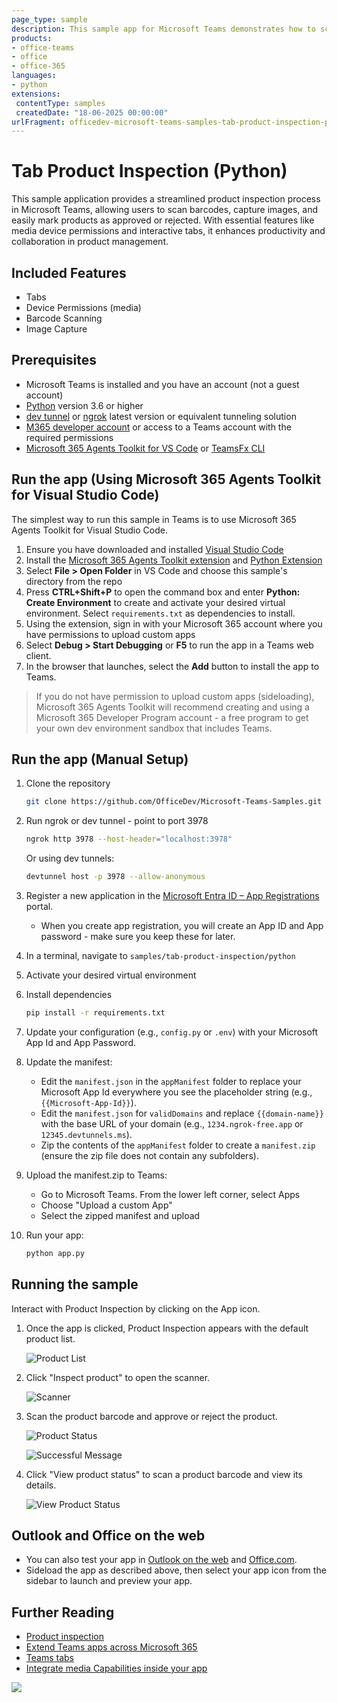 ```yaml
---
page_type: sample
description: This sample app for Microsoft Teams demonstrates how to scan products, capture images, and allow users to approve or reject items directly within a Teams tab, using Python.
products:
- office-teams
- office
- office-365
languages:
- python
extensions:
 contentType: samples
 createdDate: "18-06-2025 00:00:00"
urlFragment: officedev-microsoft-teams-samples-tab-product-inspection-python
---
```


# Tab Product Inspection (Python)

This sample application provides a streamlined product inspection process in Microsoft Teams, allowing users to scan barcodes, capture images, and easily mark products as approved or rejected. With essential features like media device permissions and interactive tabs, it enhances productivity and collaboration in product management.

## Included Features
* Tabs
* Device Permissions (media)
* Barcode Scanning
* Image Capture

## Prerequisites

- Microsoft Teams is installed and you have an account (not a guest account)
- [Python](https://www.python.org/downloads/) version 3.6 or higher
- [dev tunnel](https://learn.microsoft.com/en-us/azure/developer/dev-tunnels/get-started?tabs=windows) or [ngrok](https://ngrok.com/) latest version or equivalent tunneling solution
- [M365 developer account](https://docs.microsoft.com/microsoftteams/platform/concepts/build-and-test/prepare-your-o365-tenant) or access to a Teams account with the required permissions
- [Microsoft 365 Agents Toolkit for VS Code](https://marketplace.visualstudio.com/items?itemName=TeamsDevApp.ms-teams-vscode-extension) or [TeamsFx CLI](https://learn.microsoft.com/microsoftteams/platform/toolkit/teamsfx-cli?pivots=version-one)

## Run the app (Using Microsoft 365 Agents Toolkit for Visual Studio Code)

The simplest way to run this sample in Teams is to use Microsoft 365 Agents Toolkit for Visual Studio Code.

1. Ensure you have downloaded and installed [Visual Studio Code](https://code.visualstudio.com/docs/setup/setup-overview)
2. Install the [Microsoft 365 Agents Toolkit extension](https://marketplace.visualstudio.com/items?itemName=TeamsDevApp.ms-teams-vscode-extension) and [Python Extension](https://marketplace.visualstudio.com/items?itemName=ms-python.python)
3. Select **File > Open Folder** in VS Code and choose this sample's directory from the repo
4. Press **CTRL+Shift+P** to open the command box and enter **Python: Create Environment** to create and activate your desired virtual environment. Select `requirements.txt` as dependencies to install.
5. Using the extension, sign in with your Microsoft 365 account where you have permissions to upload custom apps
6. Select **Debug > Start Debugging** or **F5** to run the app in a Teams web client.
7. In the browser that launches, select the **Add** button to install the app to Teams.

> If you do not have permission to upload custom apps (sideloading), Microsoft 365 Agents Toolkit will recommend creating and using a Microsoft 365 Developer Program account - a free program to get your own dev environment sandbox that includes Teams.

## Run the app (Manual Setup)

1. Clone the repository

    ```bash
    git clone https://github.com/OfficeDev/Microsoft-Teams-Samples.git
    ```

2. Run ngrok or dev tunnel - point to port 3978

    ```bash
    ngrok http 3978 --host-header="localhost:3978"
    ```

    Or using dev tunnels:

    ```bash
    devtunnel host -p 3978 --allow-anonymous
    ```

3. Register a new application in the [Microsoft Entra ID – App Registrations](https://go.microsoft.com/fwlink/?linkid=2083908) portal.

    - When you create app registration, you will create an App ID and App password - make sure you keep these for later.

4. In a terminal, navigate to `samples/tab-product-inspection/python`

5. Activate your desired virtual environment

6. Install dependencies

    ```bash
    pip install -r requirements.txt
    ```

7. Update your configuration (e.g., `config.py` or `.env`) with your Microsoft App Id and App Password.

8. Update the manifest:

    - Edit the `manifest.json` in the `appManifest` folder to replace your Microsoft App Id everywhere you see the placeholder string (e.g., `{{Microsoft-App-Id}}`).
    - Edit the `manifest.json` for `validDomains` and replace `{{domain-name}}` with the base URL of your domain (e.g., `1234.ngrok-free.app` or `12345.devtunnels.ms`).
    - Zip the contents of the `appManifest` folder to create a `manifest.zip` (ensure the zip file does not contain any subfolders).

9. Upload the manifest.zip to Teams:

    - Go to Microsoft Teams. From the lower left corner, select Apps
    - Choose "Upload a custom App"
    - Select the zipped manifest and upload

10. Run your app:

    ```bash
    python app.py
    ```

## Running the sample

Interact with Product Inspection by clicking on the App icon.

1. Once the app is clicked, Product Inspection appears with the default product list.

   ![Product List](Images/product-list.png)
   
2. Click "Inspect product" to open the scanner. 

    ![Scanner](Images/Scanner.jpg)

3. Scan the product barcode and approve or reject the product.
    
    ![Product Status](Images/ApproveOrReject.jpg)

    ![Successful Message](Images/SuccessfulMessage.jpg)

4. Click "View product status" to scan a product barcode and view its details.

   ![View Product Status](Images/ViewProductStatus.jpg)

## Outlook and Office on the web

- You can also test your app in [Outlook on the web](https://outlook.office.com/mail/) and [Office.com](https://www.office.com/).
- Sideload the app as described above, then select your app icon from the sidebar to launch and preview your app.

## Further Reading

- [Product inspection](https://learn.microsoft.com/power-apps/teams/inspection)
- [Extend Teams apps across Microsoft 365](https://learn.microsoft.com/microsoftteams/platform/m365-apps/overview)
- [Teams tabs](https://learn.microsoft.com/microsoftteams/platform/tabs/what-are-tabs)
- [Integrate media Capabilities inside your app](https://learn.microsoft.com/microsoftteams/platform/concepts/device-capabilities/media-capabilities?tabs=mobile)

<img src="https://pnptelemetry.azurewebsites.net/microsoft-teams-samples/samples/tab-product-inspection-python" />